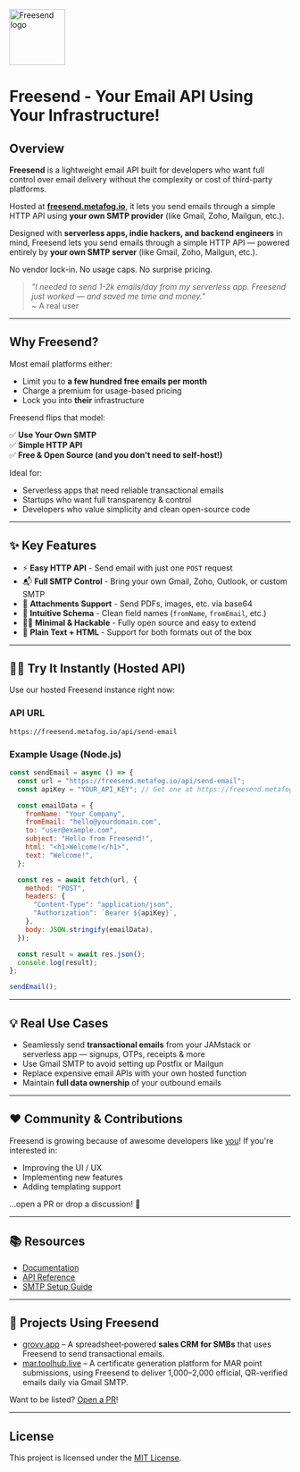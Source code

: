 <img src="./public/freesend-icon.png" width="100" alt="Freesend logo" />

# Freesend - Your Email API Using Your Infrastructure!

## Overview

**Freesend** is a lightweight email API built for developers who want full control over email delivery without the complexity or cost of third-party platforms.

Hosted at **[freesend.metafog.io](https://freesend.metafog.io)**, it lets you send emails through a simple HTTP API using **your own SMTP provider** (like Gmail, Zoho, Mailgun, etc.).

Designed with **serverless apps, indie hackers, and backend engineers** in mind, Freesend lets you send emails through a simple HTTP API — powered entirely by **your own SMTP server** (like Gmail, Zoho, Mailgun, etc.).

No vendor lock-in. No usage caps. No surprise pricing.

> _"I needed to send 1-2k emails/day from my serverless app. Freesend just worked — and saved me time and money."_  
> ~ A real user

---

## Why Freesend?

Most email platforms either:

- Limit you to **a few hundred free emails per month**
- Charge a premium for usage-based pricing
- Lock you into **their** infrastructure

Freesend flips that model:

✅ **Use Your Own SMTP**  
✅ **Simple HTTP API**  
✅ **Free & Open Source (and you don't need to self-host!)**  

Ideal for:

- Serverless apps that need reliable transactional emails
- Startups who want full transparency & control
- Developers who value simplicity and clean open-source code

---

## ✨ Key Features

- ⚡ **Easy HTTP API** - Send email with just one `POST` request
- 📬 **Full SMTP Control** - Bring your own Gmail, Zoho, Outlook, or custom SMTP
- 📀 **Attachments Support** - Send PDFs, images, etc. via base64
- 🧠 **Intuitive Schema** - Clean field names (`fromName`, `fromEmail`, etc.)
- 🧑‍💻 **Minimal & Hackable** - Fully open source and easy to extend
- 💬 **Plain Text + HTML** - Support for both formats out of the box

---

## 👨‍💻 Try It Instantly (Hosted API)

Use our hosted Freesend instance right now:

### API URL
```
https://freesend.metafog.io/api/send-email
```

### Example Usage (Node.js)
```js
const sendEmail = async () => {
  const url = "https://freesend.metafog.io/api/send-email";
  const apiKey = "YOUR_API_KEY"; // Get one at https://freesend.metafog.io

  const emailData = {
    fromName: "Your Company",
    fromEmail: "hello@yourdomain.com",
    to: "user@example.com",
    subject: "Hello from Freesend!",
    html: "<h1>Welcome!</h1>",
    text: "Welcome!",
  };

  const res = await fetch(url, {
    method: "POST",
    headers: {
      "Content-Type": "application/json",
      "Authorization": `Bearer ${apiKey}`,
    },
    body: JSON.stringify(emailData),
  });

  const result = await res.json();
  console.log(result);
};

sendEmail();
```

---

## 💡 Real Use Cases

- Seamlessly send **transactional emails** from your JAMstack or serverless app — signups, OTPs, receipts & more
- Use Gmail SMTP to avoid setting up Postfix or Mailgun
- Replace expensive email APIs with your own hosted function
- Maintain **full data ownership** of your outbound emails

---

## ❤️ Community & Contributions

Freesend is growing because of awesome developers like [you](https://github.com/mokshablr/Freesend/pulls)! If you're interested in:

- Improving the UI / UX
- Implementing new features
- Adding templating support

...open a PR or drop a discussion! 💬

---

## 📚 Resources
- [Documentation](https://freesend.metafog.io/docs)
- [API Reference](https://freesend.metafog.io/docs/api/send-email)
- [SMTP Setup Guide](https://freesend.metafog.io/docs/configuration/mail-server)

---

## 🔗 Projects Using Freesend

- [grovv.app](https://grovv.app) – A spreadsheet‑powered **sales CRM for SMBs** that uses Freesend to send transactional emails.
- [mar.toolhub.live](https://mar.toolhub.live) – A certificate generation platform for MAR point submissions, using Freesend to deliver 1,000–2,000 official, QR-verified emails daily via Gmail SMTP.


Want to be listed? [Open a PR](https://github.com/mokshablr/Freesend/pulls)!

---

## License

This project is licensed under the [MIT License](LICENSE).